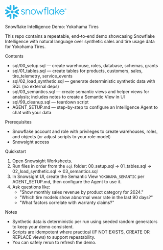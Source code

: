 <img src="Snowflake_Logo.svg" width="200">

Snowflake Intelligence Demo: Yokohama Tires

This repo contains a repeatable, end-to-end demo showcasing Snowflake Intelligence with natural language over synthetic sales and tire usage data for Yokohama Tires.

Contents
- sql/00_setup.sql — create warehouse, roles, database, schemas, grants
- sql/01_tables.sql — create tables for products, customers, sales, tire_telemetry, service_events
- sql/02_load_synthetic.sql — generate deterministic synthetic data with SQL (no external deps)
- sql/03_semantics.sql — create semantic views and helper views for analysis; includes notes to create a Semantic View in UI
- sql/99_cleanup.sql — teardown script
- AGENT_SETUP.md — step-by-step to configure an Intelligence Agent to chat with your data

Prerequisites
- Snowflake account and role with privileges to create warehouses, roles, and objects (or adjust scripts to your role model)
- Snowsight access

Quickstart
1) Open Snowsight Worksheets.
2) Run files in order from the `sql` folder: 00_setup.sql → 01_tables.sql → 02_load_synthetic.sql → 03_semantics.sql
3) In Snowsight UI, create the Semantic View `YOKOHAMA_SEMANTIC` per AGENT_SETUP.md, then configure the Agent to use it.
4) Ask questions like:
   - "Show monthly sales revenue by product category for 2024."
   - "Which tire models show abnormal wear rate in the last 90 days?"
   - "What factors correlate with warranty claims?"

Notes
- Synthetic data is deterministic per run using seeded random generators to keep your demo consistent.
- Scripts are idempotent where practical (IF NOT EXISTS, CREATE OR REPLACE views) to support repeatability.
- You can safely rerun to refresh the demo.


